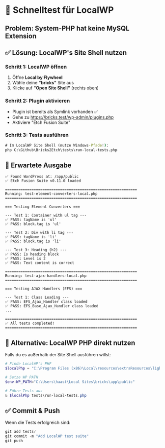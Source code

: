 # 🚀 Schnelltest für LocalWP

## Problem: System-PHP hat keine MySQL Extension

## ✅ Lösung: LocalWP's Site Shell nutzen

### Schritt 1: LocalWP öffnen
1. Öffne **Local by Flywheel**
2. Wähle deine **"bricks"** Site aus
3. Klicke auf **"Open Site Shell"** (rechts oben)

### Schritt 2: Plugin aktivieren
- Plugin ist bereits als Symlink vorhanden ✅
- Gehe zu https://bricks.test/wp-admin/plugins.php
- Aktiviere "Etch Fusion Suite"

### Schritt 3: Tests ausführen
```cmd
# Im LocalWP Site Shell (nutze Windows-Pfade!):
php C:\Github\Bricks2Etch\tests\run-local-tests.php
```

## 🎯 Erwartete Ausgabe

```
✅ Found WordPress at: /app/public
✅ Etch Fusion Suite v0.11.0 loaded

============================================================
Running: test-element-converters-local.php
============================================================

=== Testing Element Converters ===

--- Test 1: Container with ul tag ---
✅ PASS: tagName is 'ul'
✅ PASS: block.tag is 'ul'

--- Test 2: Div with li tag ---
✅ PASS: tagName is 'li'
✅ PASS: block.tag is 'li'

--- Test 3: Heading (h2) ---
✅ PASS: Is heading block
✅ PASS: Level is 2
✅ PASS: Text content is correct

============================================================
Running: test-ajax-handlers-local.php
============================================================

=== Testing AJAX Handlers (EFS) ===

--- Test 1: Class Loading ---
✅ PASS: EFS_Ajax_Handler class loaded
✅ PASS: EFS_Base_Ajax_Handler class loaded
...

============================================================
✅ All tests completed!
============================================================
```

## 🔧 Alternative: LocalWP PHP direkt nutzen

Falls du es außerhalb der Site Shell ausführen willst:

```powershell
# Finde LocalWP's PHP
$localPhp = "C:\Program Files (x86)\Local\resources\extraResources\lightning-services\php-8.2.10+6\bin\win64\php.exe"

# Setze WP_PATH
$env:WP_PATH="C:\Users\haast\Local Sites\bricks\app\public"

# Führe Tests aus
& $localPhp tests\run-local-tests.php
```

## ✅ Commit & Push

Wenn die Tests erfolgreich sind:
```powershell
git add tests/
git commit -m "Add LocalWP test suite"
git push
```

